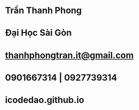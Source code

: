﻿# Trần Thanh Phong
# Đại Học Sài Gòn
# thanhphongtran.it@gmail.com
# 0901667314 | 0927739314
# icodedao.github.io
